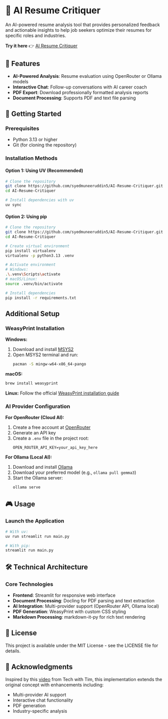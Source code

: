 # 🎯 AI Resume Critiquer

An AI-powered resume analysis tool that provides personalized feedback and actionable insights to help job seekers optimize their resumes for specific roles and industries.

**Try it here** 👉 [AI Resume Critiquer](https://ai-resume-critiquer-muneer.streamlit.app/)

## 🌟 Features

- **AI-Powered Analysis**: Resume evaluation using OpenRouter or Ollama models
- **Interactive Chat**: Follow-up conversations with AI career coach
- **PDF Export**: Download professionally formatted analysis reports
- **Document Processing**: Supports PDF and text file parsing

## 🚀 Getting Started

### Prerequisites
- Python 3.13 or higher
- Git (for cloning the repository)

### Installation Methods

#### Option 1: Using UV (Recommended)
```bash
# Clone the repository
git clone https://github.com/syedmuneeruddin5/AI-Resume-Critiquer.git
cd AI-Resume-Critiquer

# Install dependencies with uv
uv sync
```

#### Option 2: Using pip
```bash
# Clone the repository
git clone https://github.com/syedmuneeruddin5/AI-Resume-Critiquer.git
cd AI-Resume-Critiquer

# Create virtual environment
pip install virtualenv
virtualenv -p python3.13 .venv

# Activate environment
# Windows:
.\.venv\Scripts\activate
# macOS/Linux:
source .venv/bin/activate

# Install dependencies
pip install -r requirements.txt
```

## Additional Setup

### WeasyPrint Installation

**Windows:**
1. Download and install [MSYS2](https://www.msys2.org/#installation)
2. Open MSYS2 terminal and run:
   ```bash
   pacman -S mingw-w64-x86_64-pango
   ```

**macOS:**
```bash
brew install weasyprint
```

**Linux:**
Follow the official [WeasyPrint installation guide](https://doc.courtbouillon.org/weasyprint/stable/first_steps.html)

### AI Provider Configuration

**For OpenRouter (Cloud AI):**
1. Create a free account at [OpenRouter](https://openrouter.ai//)
2. Generate an API key
3. Create a `.env` file in the project root:
   ```
   OPEN_ROUTER_API_KEY=your_api_key_here
   ```

**For Ollama (Local AI):**
1. Download and install [Ollama](https://ollama.com//)
2. Download your preferred model (e.g., `ollama pull gemma3`)
3. Start the Ollama server:
   ```bash
   ollama serve
   ```

## 🎮 Usage

### Launch the Application
```bash
# With uv:
uv run streamlit run main.py

# With pip:
streamlit run main.py
```

## 🛠 Technical Architecture

### Core Technologies
- **Frontend**: Streamlit for responsive web interface
- **Document Processing**: Docling for PDF parsing and text extraction
- **AI Integration**: Multi-provider support (OpenRouter API, Ollama local)
- **PDF Generation**: WeasyPrint with custom CSS styling
- **Markdown Processing**: markdown-it-py for rich text rendering

## 📄 License

This project is available under the MIT License - see the LICENSE file for details.

## 📝 Acknowledgments

Inspired by this [video](https://youtu.be/XZdY15sHUa8?si=FY-jgwX0S_8kLdDR) from Tech with Tim, this implementation extends the original concept with enhancements including:
- Multi-provider AI support
- Interactive chat functionality  
- PDF generation
- Industry-specific analysis
